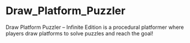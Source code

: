 # Draw_Platform_Puzzler
Draw Platform Puzzler – Infinite Edition is a procedural platformer where players draw platforms to solve puzzles and reach the goal!
